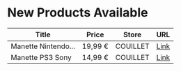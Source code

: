 # New Products Available

| Title | Price | Store | URL |
|---|---|---|---|
| Manette Nintendo... | 19,99 € | COUILLET | [Link](https://www.cashconverters.be/fr/accessoires-jeux-video/792255-manette-nintendo-switch-ps3-pc.html) |
| Manette PS3 Sony | 14,99 € | COUILLET | [Link](https://www.cashconverters.be/fr/accessoires-jeux-video/792380-manette-ps3-sony.html) |
